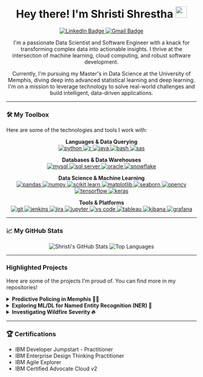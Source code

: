 <div id="header" align="center">
  <h1>
    Hey there! I'm Shristi Shrestha
    <img src="https://media.giphy.com/media/hvRJCLFzcasrR4ia7z/giphy.gif" width="30px"/>
  </h1>
  <div id="badges">
    <a href="https://www.linkedin.com/in/shristi-stha/" target="_blank">
      <img src="https://img.shields.io/badge/LinkedIn-blue?style=for-the-badge&logo=linkedin&logoColor=white" alt="LinkedIn Badge"/>
    </a>
    <a href="mailto:shristi.stha33@gmail.com">
      <img src="https://img.shields.io/badge/Gmail-D14836?style=for-the-badge&logo=gmail&logoColor=white" alt="Gmail Badge"/>
    </a>
  </div>
  <img src="https://komarev.com/ghpvc/?username=shristi-shrestha&style=flat-square&color=blueviolet" alt=""/>

  <p>
    I'm a passionate Data Scientist and Software Engineer with a knack for transforming complex data into actionable insights. I thrive at the intersection of machine learning, cloud computing, and robust software development. 
  </p>
  <p>
    Currently, I'm pursuing my Master's in Data Science at the University of Memphis, diving deep into advanced statistical learning and deep learning. I'm on a mission to leverage technology to solve real-world challenges and build intelligent, data-driven applications.
  </p>
</div>

---


### 🛠️ My Toolbox

Here are some of the technologies and tools I work with:

<p align="center">
  <strong>Languages & Data Querying</strong><br>
  <a href="https://www.python.org" target="_blank" rel="noreferrer"> <img src="https://img.shields.io/badge/python-3670A0?style=for-the-badge&logo=python&logoColor=ffdd54" alt="python"/> </a>
  <a href="https://www.r-project.org/" target="_blank" rel="noreferrer"> <img src="https://img.shields.io/badge/r-%23276DC3.svg?style=for-the-badge&logo=r&logoColor=white" alt="r"/> </a>
  <a href="https://www.java.com" target="_blank" rel="noreferrer"> <img src="https://img.shields.io/badge/java-%23ED8B00.svg?style=for-the-badge&logo=openjdk&logoColor=white" alt="java"/> </a>
  <a href="https://www.gnu.org/software/bash/" target="_blank" rel="noreferrer"> <img src="https://img.shields.io/badge/bash-%234EAA25.svg?style=for-the-badge&logo=gnubash&logoColor=white" alt="bash"/> </a>
  <a href="https://www.sas.com" target="_blank" rel="noreferrer"> <img src="https://img.shields.io/badge/SAS-007EC6?style=for-the-badge&logo=sas&logoColor=white" alt="sas"/> </a>
</p>

<p align="center">
  <strong>Databases & Data Warehouses</strong><br>
  <a href="https://www.mysql.com/" target="_blank" rel="noreferrer"> <img src="https://img.shields.io/badge/mysql-%2300f.svg?style=for-the-badge&logo=mysql&logoColor=white" alt="mysql"/> </a>
  <a href="https://www.microsoft.com/en-us/sql-server" target="_blank" rel="noreferrer"> <img src="https://img.shields.io/badge/Microsoft%20SQL%20Server-CC2927?style=for-the-badge&logo=microsoft%20sql%20server&logoColor=white" alt="sql server"/> </a>
  <a href="https://www.oracle.com/" target="_blank" rel="noreferrer"> <img src="https://img.shields.io/badge/Oracle-F80000?style=for-the-badge&logo=oracle&logoColor=white" alt="oracle"/> </a>
  <a href="https://www.snowflake.com/" target="_blank" rel="noreferrer"> <img src="https://img.shields.io/badge/Snowflake-29B5E8?style=for-the-badge&logo=snowflake&logoColor=white" alt="snowflake"/> </a>
</p>

<p align="center">
  <strong>Data Science & Machine Learning</strong><br>
  <a href="https://pandas.pydata.org/" target="_blank" rel="noreferrer"> <img src="https://img.shields.io/badge/pandas-%23150458.svg?style=for-the-badge&logo=pandas&logoColor=white" alt="pandas"/> </a>
  <a href="https://numpy.org/" target="_blank" rel="noreferrer"> <img src="https://img.shields.io/badge/numpy-%23013243.svg?style=for-the-badge&logo=numpy&logoColor=white" alt="numpy"/> </a>
  <a href="https://scikit-learn.org/" target="_blank" rel="noreferrer"> <img src="https://img.shields.io/badge/scikit--learn-%23F7931E.svg?style=for-the-badge&logo=scikit-learn&logoColor=white" alt="scikit learn"/> </a>
  <a href="https://matplotlib.org/" target="_blank" rel="noreferrer"> <img src="https://img.shields.io/badge/Matplotlib-%23ffffff.svg?style=for-the-badge&logo=Matplotlib&logoColor=black" alt="matplotlib"/> </a>
  <a href="https://seaborn.pydata.org/" target="_blank" rel="noreferrer"> <img src="https://img.shields.io/badge/seaborn-3776ab?style=for-the-badge&logo=seaborn&logoColor=white" alt="seaborn"/> </a>
  <a href="https://opencv.org/" target="_blank" rel="noreferrer"> <img src="https://img.shields.io/badge/OpenCV-27338e?style=for-the-badge&logo=opencv&logoColor=white" alt="opencv"/> </a>
  <a href="https://www.tensorflow.org" target="_blank" rel="noreferrer"> <img src="https://img.shields.io/badge/TensorFlow-FF6F00?style=for-the-badge&logo=tensorflow&logoColor=white" alt="tensorflow"/> </a>
  <a href="https://keras.io" target="_blank" rel="noreferrer"> <img src="https://img.shields.io/badge/Keras-D00000?style=for-the-badge&logo=keras&logoColor=white" alt="keras"/> </a>
</p>

<p align="center">
  <strong>Tools & Platforms</strong><br>
  <a href="https://git-scm.com/" target="_blank" rel="noreferrer"> <img src="https://img.shields.io/badge/git-%23F05033.svg?style=for-the-badge&logo=git&logoColor=white" alt="git"/> </a>
  <a href="https://www.jenkins.io" target="_blank" rel="noreferrer"> <img src="https://img.shields.io/badge/jenkins-%232C5263.svg?style=for-the-badge&logo=jenkins&logoColor=white" alt="jenkins"/> </a>
  <a href="https://www.atlassian.com/software/jira" target="_blank" rel="noreferrer"> <img src="https://img.shields.io/badge/jira-%230052CC.svg?style=for-the-badge&logo=jira&logoColor=white" alt="jira"/> </a>
  <a href="https://jupyter.org/" target="_blank" rel="noreferrer"> <img src="https://img.shields.io/badge/jupyter-%23FA0F00.svg?style=for-the-badge&logo=jupyter&logoColor=white" alt="jupyter"/> </a>
  <a href="https://code.visualstudio.com/" target="_blank" rel="noreferrer"> <img src="https://img.shields.io/badge/VS%20Code-0078d7.svg?style=for-the-badge&logo=visual-studio-code&logoColor=white" alt="vs code"/> </a>
  <a href="https://www.tableau.com/" target="_blank" rel="noreferrer"> <img src="https://img.shields.io/badge/tableau-E97627?style=for-the-badge&logo=tableau&logoColor=white" alt="tableau"/> </a>
  <a href="https://www.elastic.co/kibana" target="_blank" rel="noreferrer"> <img src="https://img.shields.io/badge/Kibana-005571?style=for-the-badge&logo=Kibana&logoColor=white" alt="kibana"/> </a>
  <a href="https://grafana.com" target="_blank" rel="noreferrer"> <img src="https://img.shields.io/badge/grafana-%23F46800.svg?style=for-the-badge&logo=grafana&logoColor=white" alt="grafana"/> </a>
</p>

---

### 📈 My GitHub Stats

<div align="center">
  <img src="https://github-readme-stats.vercel.app/api?username=shristi-shrestha&show_icons=true&theme=radical" alt="Shristi's GitHub Stats"/>
  <img src="https://github-readme-stats.vercel.app/api/top-langs/?username=shristi-shrestha&layout=compact&theme=vision-friendly-dark" alt="Top Languages"/>
</div>

---

### Highlighted Projects

Here are some of the projects I'm proud of. You can find more in my repositories!

<details>
<summary><b>Predictive Policing in Memphis 👮‍♀️</b></summary>
<br>
In this project, I applied data science to the Memphis Police Department's public safety dataset. The goal was to derive insights that could help in the strategic deployment of law enforcement resources. I handled the entire data science lifecycle, from cleaning a massive dataset of over 640,000 crime records to developing Decision Tree and Random Forest models to predict crime severity.
<br><br>
<b><a href="https://github.com/shrististha/data-science-pred-memphis">View on GitHub</a></b>
<br><br>
**Technologies Used:** Python, Pandas, scikit-learn, NumPy, Matplotlib, Jupyter Notebook
</details>

<details>
<summary><b>Exploring ML/DL for Named Entity Recognition (NER) 📝</b></summary>
<br>
This project involved evaluating and comparing the performance of different models, including Conditional Random Fields (CRF), LSTM, BiLSTM, and a hybrid BiLSTM-CRF, in identifying and classifying named entities from unstructured text data using the Groningen Meaning Bank corpus.
<br><br>
<b><a href="https://github.com/shrististha/ml-ner">View on GitHub</a></b>
<br><br>
**Technologies Used:** Python, Pandas, scikit-learn, Tensorflow, Keras, K-fold cross-validation, Jupyter Notebook
</details>

<details>
<summary><b>Investigating Wildfire Severity 🔥</b></summary>
<br>
This project involved handling large and complex datasets from multiple sources to identify the key variables contributing to the spread of wildfires. I constructed several machine learning classification models, including Decision Trees, Random Forests, and Support Vector Machines, to classify wildfire severity.
<br><br>
<b><a href="https://github.com/shrististha/investigating-wildfire-severity-using-data-mining-and-machine">View on GitHub</a></b>
<br><br>
**Technologies Used:** Python, Pandas, scikit-learn, imblearn, SMOTE, Jupyter Notebook, RapidMiner
</details>

---

### 🏆 Certifications

- IBM Developer Jumpstart - Practitioner
- IBM Enterprise Design Thinking Practitioner
- IBM Agile Explorer
- IBM Certified Advocate Cloud v2
